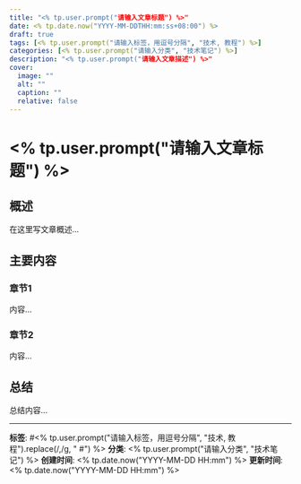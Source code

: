 ```yaml
---
title: "<% tp.user.prompt("请输入文章标题") %>"
date: <% tp.date.now("YYYY-MM-DDTHH:mm:ss+08:00") %>
draft: true
tags: [<% tp.user.prompt("请输入标签，用逗号分隔", "技术, 教程") %>]
categories: [<% tp.user.prompt("请输入分类", "技术笔记") %>]
description: "<% tp.user.prompt("请输入文章描述") %>"
cover:
  image: ""
  alt: ""
  caption: ""
  relative: false
---
```


# <% tp.user.prompt("请输入文章标题") %>

## 概述

在这里写文章概述...

## 主要内容

### 章节1

内容...

### 章节2

内容...

## 总结

总结内容...

---

**标签**: #<% tp.user.prompt("请输入标签，用逗号分隔", "技术, 教程").replace(/,/g, " #") %>
**分类**: <% tp.user.prompt("请输入分类", "技术笔记") %>
**创建时间**: <% tp.date.now("YYYY-MM-DD HH:mm") %>
**更新时间**: <% tp.date.now("YYYY-MM-DD HH:mm") %>
